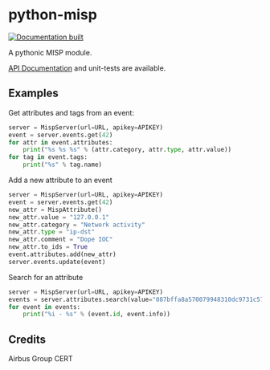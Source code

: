 # python-misp


[![Documentation built](https://readthedocs.org/projects/python-misp/badge/?version=latest)](http://python-misp.readthedocs.org/en/latest/?badge=latest)

A pythonic MISP module.

[API Documentation](https://python-misp.readthedocs.io/en/latest/)
and unit-tests are available.

## Examples

Get attributes and tags from an event:
```python
server = MispServer(url=URL, apikey=APIKEY)
event = server.events.get(42)
for attr in event.attributes:
    print("%s %s %s" % (attr.category, attr.type, attr.value))
for tag in event.tags:
    print("%s" % tag.name)
```

Add a new attribute to an event
```python
server = MispServer(url=URL, apikey=APIKEY)
event = server.events.get(42)
new_attr = MispAttribute()
new_attr.value = "127.0.0.1"
new_attr.category = "Network activity"
new_attr.type = "ip-dst"
new_attr.comment = "Dope IOC"
new_attr.to_ids = True
event.attributes.add(new_attr)
server.events.update(event)
```

Search for an attribute
```python
server = MispServer(url=URL, apikey=APIKEY)
events = server.attributes.search(value="087bffa8a570079948310dc9731c5709")
for event in events:
    print("%i - %s" % (event.id, event.info))
```

## Credits

Airbus Group CERT
